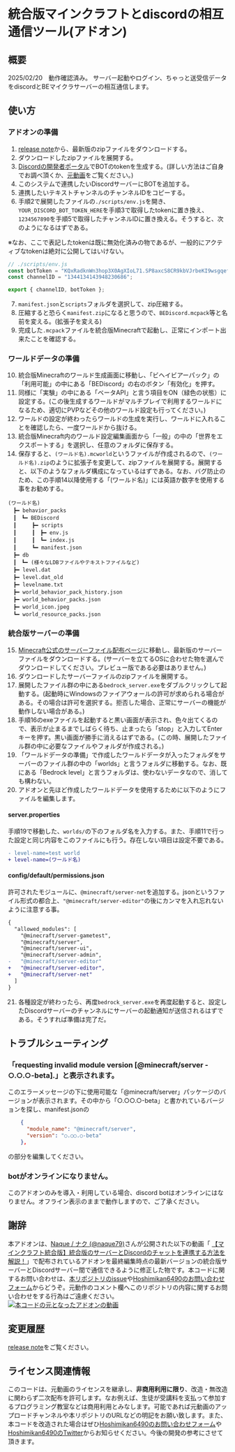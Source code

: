 # 統合版マインクラフトとdiscordの相互通信ツール(アドオン)
## 概要
2025/02/20　動作確認済み。
サーバー起動やログイン、ちゃっと送受信データをdiscordとBEマイクラサーバーの相互通信します。

## 使い方
### アドオンの準備
1. [release note](https://github.com/Hoshimikan6490/MCBE-and-Discord-Connect-Tool/releases)から、最新版のzipファイルをダウンロードする。
2. ダウンロードしたzipファイルを展開する。
3. [Discordの開発者ポータル](https://discord.com/developers/applications)でBOTのtokenを生成する。(詳しい方法はご自身でお調べ頂くか、[元動画](https://youtu.be/VXPT7evGisc)をご覧ください。)
4. このシステムで連携したいDiscordサーバーにBOTを追加する。
5. 連携したいテキストチャンネルのチャンネルIDをコピーする。
6. 手順2で展開したファイルの`./scripts/env.js`を開き、`YOUR_DISCORD_BOT_TOKEN_HERE`を手順3で取得したtokenに置き換え、`1234567890`を手順5で取得したチャンネルIDに置き換える。そうすると、次のようになるはずである。

※なお、ここで表記したtokenは既に無効化済みの物であるが、一般的にアクティブなtokenは絶対に公開してはいけない。
```js
// ./scripts/env.js
const botToken = "KQxRadknWn3hop3X0AgXIoL71.SP8axcS8CR9kbVJrbeKI9wsgqef";
const channelID = "1344134143948230686";

export { channelID, botToken };
```
7. `manifest.json`と`scripts`フォルダを選択して、zip圧縮する。
8. 圧縮すると恐らく`manifest.zip`になると思うので、`BEDiscord.mcpack`等と名前を変える。(拡張子を変える)
9. 完成した`.mcpack`ファイルを統合版Minecraftで起動し、正常にインポート出来たことを確認する。

### ワールドデータの準備
10. 統合版Minecraftのワールド生成画面に移動し、「ビヘイビアーパック」の「利用可能」の中にある「BEDiscord」の右のボタン「有効化」を押す。
11. 同様に「実験」の中にある「ベータAPI」と言う項目をON（緑色の状態）に設定する。(この後生成するワールドがマルチプレイで利用するワールドになるため、適切にPVPなどその他のワールド設定も行ってください。)
12. ワールドの設定が終わったらワールドの生成を実行し、ワールドに入れることを確認したら、一度ワールドから抜ける。
13. 統合版Minecraft内のワールド設定編集画面から「一般」の中の「世界をエクスポートする」を選択し、任意のフォルダに保存する。
14. 保存すると、`(ワールド名).mcworld`というファイルが作成されるので、`(ワールド名).zip`のように拡張子を変更して、zipファイルを展開する。展開すると、以下のようなフォルダ構成になっているはずである。なお、バグ防止のため、この手順14以降使用する「(ワールド名)」には英語か数字を使用する事をお勧めする。
```
(ワールド名)
　┣━ behavior_packs
　┃　┗━ BEDiscord
　┃　　　┣━ scripts
　┃　　　┃　┣━ env.js
　┃　　　┃　┗━ index.js
　┃　　　┗━ manifest.json
　┣━ db
　┃　┗━ (様々なLDBファイルやテキストファイルなど)
　┣━ level.dat
　┣━ level.dat_old
　┣━ levelname.txt
　┣━ world_behavior_pack_history.json
　┣━ world_behavior_packs.json
　┣━ world_icon.jpeg
　┗━ world_resource_packs.json
```

### 統合版サーバーの準備
15. [Minecraft公式のサーバーファイル配布ページ](https://www.minecraft.net/ja-jp/download/server/bedrock)に移動し、最新版のサーバーファイルをダウンロードする。(サーバーを立てるOSに合わせた物を選んでダウンロードしてください。プレビュー版である必要はありません。)
16. ダウンロードしたサーバーファイルのzipファイルを展開する。
17. 展開したファイル群の中にある`bedrock_server.exe`をダブルクリックして起動する。(起動時にWindowsのファイアウォールの許可が求められる場合がある。その場合は許可を選択する。拒否した場合、正常にサーバーの機能が動作しない場合がある。)
18. 手順16のexeファイルを起動すると黒い画面が表示され、色々出てくるので、表示が止まるまでしばらく待ち、止まったら「stop」と入力してEnterキーを押す。黒い画面が勝手に消えるはずである。(この時、展開したファイル群の中に必要なファイルやフォルダが作成される。)
19. 「ワールドデータの準備」で作成したワールドデータが入ったフォルダをサーバーのファイル群の中の「worlds」と言うフォルダに移動する。なお、既にある「Bedrock level」と言うフォルダは、使わないデータなので、消しても構わない。
20. アドオンと先ほど作成したワールドデータを使用するために以下のようにファイルを編集します。

#### server.properties
手順19で移動した、`worlds/`の下のフォルダ名を入力する。また、手順11で行った設定と同じ内容をこのファイルにも行う。存在しない項目は設定不要である。
```diff
- level-name=test world
+ level-name=(ワールド名)
```
#### config/default/permissions.json
許可されたモジュールに、`@minecraft/server-net`を追加する。jsonというファイル形式の都合上、`"@minecraft/server-editor"`の後にカンマを入れ忘れないように注意する事。
```diff
{
  "allowed_modules": [
    "@minecraft/server-gametest",
    "@minecraft/server",
    "@minecraft/server-ui",
    "@minecraft/server-admin",
-   "@minecraft/server-editor"
+   "@minecraft/server-editor",
+   "@minecraft/server-net"
  ]
}
```
21. 各種設定が終わったら、再度`bedrock_server.exe`を再度起動すると、設定したDiscordサーバーのチャンネルにサーバーの起動通知が送信されるはずである。そうすれば準備は完了だ。

## トラブルシューティング
### 「requesting invalid module version [@minecraft/server - ○.○.○-beta].」と表示されます。
このエラーメッセージの下に使用可能な「@minecraft/server」パッケージのバージョンが表示されます。その中から「○.○○.○-beta」と書かれているバージョンを探し、manifest.jsonの
```json
    {
      "module_name": "@minecraft/server",
      "version": "○.○○.○-beta"
    },
```
の部分を編集してください。
### botがオンラインになりません。
このアドオンのみを導入・利用している場合、discord botはオンラインにはなりません。オフライン表示のままで動作しますので、ご了承ください。

## 謝辞
本アドオンは、[Naque / ナク (@naque79)](https://youtube.com/@naque79)さんが公開された以下の動画「 [【マインクラフト統合版】統合版のサーバーとDiscordのチャットを連携する方法を解説！](https://youtu.be/VXPT7evGisc)」で配布されているアドオンを最終編集時点の最新バージョンの統合版サーバーとDiscordサーバー間で通信できるように修正した物です。本コードに関するお問い合わせは、[本リポジトリのissue](https://github.com/Hoshimikan6490/MCBE-and-Discord-Connect-Tool/issues)や[Hoshimikan6490のお問い合わせフォーム](https://forms.gle/E5Pt7YRJfVcz4ZRJ6)からどうぞ。元動作のコメント欄へこのリポジトリの内容に関するお問い合わせをする行為はご遠慮ください。
[![本コードの元となったアドオンの動画](http://img.youtube.com/vi/VXPT7evGisc/0.jpg)]([https://www.youtube.com/watch?v={video-id}](https://youtu.be/VXPT7evGisc))

## 変更履歴
[release note](https://github.com/Hoshimikan6490/MCBE-and-Discord-Connect-Tool/releases)をご覧ください。

## ライセンス関連情報
このコードは、元動画のライセンスを継承し、__**非商用利用に限り**__、改造・無改造に関わらず二次配布を許可します。なお例えば、生徒が受講料を支払って参加するプログラミング教室などは商用利用とみなします。可能であれば元動画のアップロードチャンネルや本リポジトリのURLなどの明記をお願い致します。また、本コードを改造された場合はぜひ[Hoshimikan6490のお問い合わせフォーム](https://forms.gle/E5Pt7YRJfVcz4ZRJ6)や[Hoshimikan6490のTwitter](https://twitter.com/hoshimikan6490)からお知らせください。今後の開発の参考にさせて頂きます。
